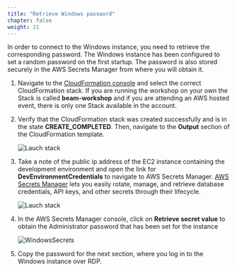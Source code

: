 ```yaml
---
title: "Retrieve Windows password"
chapter: false
weight: 21
---
```


In order to connect to the Windows instance, you need to retrieve the corresponding password. The Windows instance has been configured to set a random password on the first startup. The password is also stored securely in the AWS Secrets Manager from where you will obtain it.

1. Navigate to the [CloudFormation console](https://console.aws.amazon.com/cloudformation/home) and select the correct CloudFormation stack. If you are running the workshop on your own the Stack is called **beam-workshop** and if you are attending an AWS hosted event, there is only one Stack available in the account.

1. Verify that the CloudFormation stack was created successfully and is in the state **CREATE_COMPLETED**. Then, navigate to the **Output** section of the CloudFormation template.

   ![Lauch stack](/images/beam-on-kda/cfn-5-completed.png)

1. Take a note of the public ip address of the EC2 instance containing the development environment and open the link for **DevEnvironmentCredentials** to navigate to AWS Secrets Manager. [AWS Secrets Manager](https://aws.amazon.com/secrets-manager/) lets you easily rotate, manage, and retrieve database credentials, API keys, and other secrets through their lifecycle.

   ![Lauch stack](/images/beam-on-kda/cfn-6-parameters.png)

1. In the AWS Secrets Manager console, click on **Retrieve secret value** to obtain the Administrator password that has been set for the instance

   ![WindowsSecrets](/images/beam-on-kda/secrets-manager-retrieve-secret.png)

1. Copy the password for the next section, where you log in to the Windows instance over RDP.

